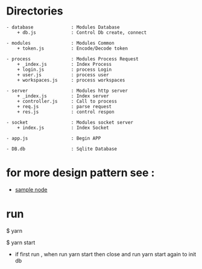 
# Directories 
	- database 				: Modules Database
		+ db.js				: Control Db create, connect

	- modules				: Modules Common
		+ token.js			: Encode/Decode token

	- process				: Modules Process Request
		+ _index.js			: Index Process
		+ login.js			: process Login
		+ user.js			: process user
		+ workspaces.js		: process workspaces

	- server				: Modules http server
		+ _index.js			: Index server
		+ controller.js		: Call to process
		+ req.js			: parse request
		+ res.js			: control respon

	- socket				: Modules socket server
		+ index.js			: Index Socket
	
	- app.js				: Begin APP

	- DB.db					: Sqlite Database 

# for more design pattern see : 
- [sample node](https://github.com/pularbacc/sample-node)

# run 
$ yarn 

$ yarn start 
- if first run , when run yarn start then close and run yarn start again to init db